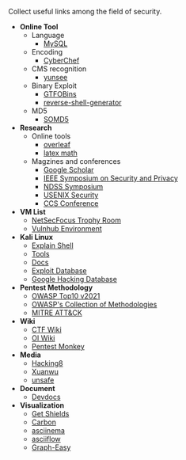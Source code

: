 Collect useful links among the field of security.

- **Online Tool**
  - Language
    - [MySQL](https://onecompiler.com/mysql)
  - Encoding
    - [CyberChef](https://gchq.github.io/CyberChef/)
  - CMS recognition
    - [yunsee](https://www.yunsee.cn/)
  - Binary Exploit
    - [GTFOBins](https://gtfobins.github.io/)
    - [reverse-shell-generator](https://www.revshells.com/)
  - MD5
    - [SOMD5](https://www.somd5.com/)
- **Research**
  - Online tools
    - [overleaf](https://www.overleaf.com)
    - [latex math](https://latex.codecogs.com/eqneditor/editor.php)
  - Magzines and conferences
    -  [Google Scholar](https://scholar.google.com)
    - [IEEE Symposium on Security and Privacy](https://ieeexplore.ieee.org/xpl/conhome/1000646/all-proceedings)
    - [NDSS Symposium](https://www.ndss-symposium.org)
    - [USENIX Security](https://www.usenix.org/conference/usenixsecurity21)
    - [CCS Conference](https://dl.acm.org/conference/ccs)
- **VM List**
  - [NetSecFocus Trophy Room](https://docs.google.com/spreadsheets/u/1/d/1dwSMIAPIam0PuRBkCiDI88pU3yzrqqHkDtBngUHNCw8/)
  - [Vulnhub Environment](https://vulhub.org/#/environments/)
- **Kali Linux**
  - [Explain Shell](https://explainshell.com/)
  - [Tools](https://www.kali.org/tools/)
  - [Docs](https://www.kali.org/docs/)
  - [Exploit Database](https://www.exploit-db.com/)
  - [Google Hacking Database](https://www.exploit-db.com/google-hacking-database)
- **Pentest Methodology**
  - [OWASP Top10 v2021](https://owasp.org/Top10/)
  - [OWASP's Collection of Methodologies](https://wiki.owasp.org/index.php/Penetration_testing_methodologies)
  - [MITRE ATT&CK](https://attack.mitre.org)
- **Wiki**
  - [CTF Wiki](https://ctf-wiki.org)
  - [OI Wiki](https://oi-wiki.org)
  - [Pentest Monkey](https://pentestmonkey.net/)
- **Media**
  - [Hacking8](https://i.hacking8.com)
  - [Xuanwu](https://xlab.tencent.com/cn/)
  - [unsafe](https://unsafe.sh)
- **Document**
  - [Devdocs](https://devdocs.io/)
- **Visualization**
  - [Get Shields](https://shields.io/)
  - [Carbon](https://carbon.now.sh)
  - [asciinema](https://github.com/asciinema/asciinema)
  - [asciiflow](https://asciiflow.com/)
  - [Graph-Easy](https://github.com/ironcamel/Graph-Easy)
